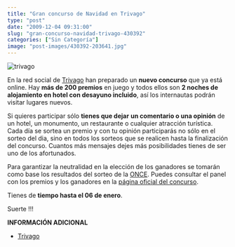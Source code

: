 ```yaml
---
title: "Gran concurso de Navidad en Trivago"
type: "post"
date: "2009-12-04 09:31:00"
slug: "gran-concurso-navidad-trivago-430392"
categories: ["Sin Categoría"]
image: "post-images/430392-203641.jpg"
---
```


![trivago](post-images/430392-203641.jpg "trivago")

En la red social de [Trivago](http://www.trivago.es) han preparado un **nuevo concurso** que ya está online. Hay **más de 200 premios** en juego y todos ellos son **2 noches de alojamiento en hotel con desayuno incluido**, así los internautas podrán visitar lugares nuevos.

Si quieres participar sólo **tienes que dejar** **un comentario o una opinión** de un hotel, un monumento, un restaurante o cualquier atracción turística. Cada día se sortea un premio y con tu opinión participarás no sólo en el sorteo del dia, sino en todos los sorteos que se realicen hasta la finalización del concurso. Cuantos más mensajes dejes más posibilidades tienes de ser uno de los afortunados.

Para garantizar la neutralidad en la elección de los ganadores se tomarán como base los resultados del sorteo de la [ONCE](http://www.once.es). Puedes consultar el panel con los premios y los ganadores en la [página oficial del concurso](http://www.trivago.es/static.php?&sid=2033).

Tienes de **tiempo hasta el 06 de enero**.

Suerte !!!

**INFORMACIÓN ADICIONAL**

- [Trivago](http://www.trivago.es/static.php?&sid=2033)